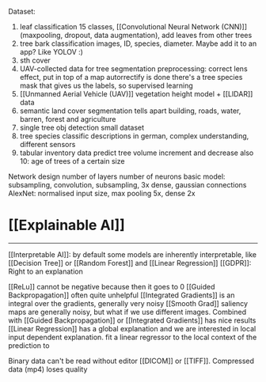 Dataset: 
1. leaf classification
	15 classes, [[Convolutional Neural Network (CNN)]] (maxpooling, dropout, data augmentation), add leaves from other trees
2. tree bark classification 
	images, ID, species, diameter. Maybe add it to an app? Like YOLOV :)
3. sth cover
4. UAV-collected data for tree segmentation
	preprocessing: correct lens effect, put in top of a map autorrectify is done
	there's a tree species mask that gives us the labels, so supervised learning
5. [[Unmanned Aerial Vehicle (UAV)]] vegetation height model + [[LIDAR]] data 
6. semantic land cover segmentation
	tells apart building, roads, water, barren, forest and agriculture
7. single tree obj detection
	small dataset
8. tree species classific
	descriptions in german, complex understanding, different sensors
9. tabular inventory data
	predict tree volume increment and decrease
	also 10: age of trees of a certain size

Network design
number of layers
number of neurons
basic model: subsampling, convolution, subsampling, 3x dense, gaussian connections
AlexNet: normalised input size, max pooling 5x, dense 2x 

# [[Explainable AI]]
- - -

[[Interpretable AI]]: by default some models are inherently interpretable, like [[Decision Tree]] or [[Random Forest]] and [[Linear Regression]]
[[GDPR]]: Right to an explanation 

[[ReLu]] cannot be negative because then it goes to 0
[[Guided Backpropagation]] often quite unhelpful 
[[Integrated Gradients]] is an integral over the gradients, generally very noisy
[[Smooth Grad]] saliency maps are generally noisy, but what if we use different images. Combined with [[Guided Backpropagation]] or [[Integrated Gradients]] has nice results
[[Linear Regression]] has a global explanation and we are interested in local input dependent explanation. fit a linear regressor to the local context of the prediction to 

Binary data can't be read without editor [[DICOM]] or [[TIFF]]. Compressed data (mp4) loses quality